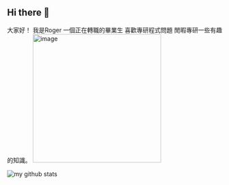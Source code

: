 ## Hi there 👋
大家好！ 我是Roger 一個正在轉職的畢業生 喜歡專研程式問題 閒暇專研一些有趣的知識。 
<img src="https://github.com/Roger3985/Roger3985/raw/main/assets/156963786/637a4d1a-ed95-4fe3-adcb-00f565a09cbb" alt="image" width="300">

<img src="https://github-readme-stats.vercel.app/api?username=Roger3985&show_icons=true&theme=radical" alt="my github stats"/>

<!---
Roger3985/Roger3985 is a ✨ special ✨ repository because its `README.md` (this file) appears on your GitHub profile.
You can click the Preview link to take a look at your changes.
--->
